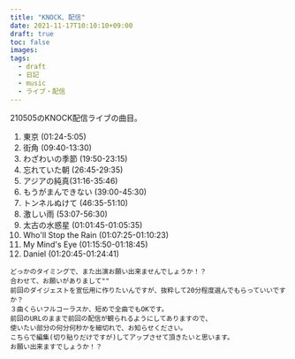 ```yaml
---
title: "KNOCK、配信"
date: 2021-11-17T10:10:10+09:00
draft: true
toc: false
images:
tags:
  - draft
  - 日記
  - music
  - ライブ・配信
---
```


210505のKNOCK配信ライブの曲目。

01. 東京 (01:24-5:05)
02. 街角 (09:40-13:30)
03. わざわいの季節 (19:50-23:15)
04. 忘れていた朝 (26:45-29:35)
05. アジアの純真(31:16-35:46)
06. もうがまんできない (39:00-45:30)
07. トンネルぬけて (46:35-51:10)
08. 激しい雨 (53:07-56:30)
09. 太古の水惑星 (01:01:45-01:05:35)
10. Who'll Stop the Rain (01:07:25-01:10:23)
11. My Mind's Eye (01:15:50-01:18:45)
12. Daniel (01:20:45-01:24:41)

```
どっかのタイミングで、また出演お願い出来ませんでしょうか！？
合わせて、お願いがありまして""
前回のダイジェストを宣伝用に作りたいんですが、抜粋して20分程度選んでもらっていいですか？
３曲くらいフルコーラスか、短めで全曲でもOKです。
前回のURLのままで前回の配信が観られるようにしてありますので、
使いたい部分の何分何秒かを細切れで、お知らせください。
こちらで編集(切り貼りだけですが)してアップさせて頂きたいと思います。
お願い出来ますでしょうか！？
```
